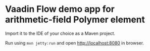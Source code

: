 # Vaadin Flow demo app for arithmetic-field Polymer element

Import it to the IDE of your choice as a Maven project.

Run using `mvn jetty:run` and open [http://localhost:8080](http://localhost:8080) in browser.
